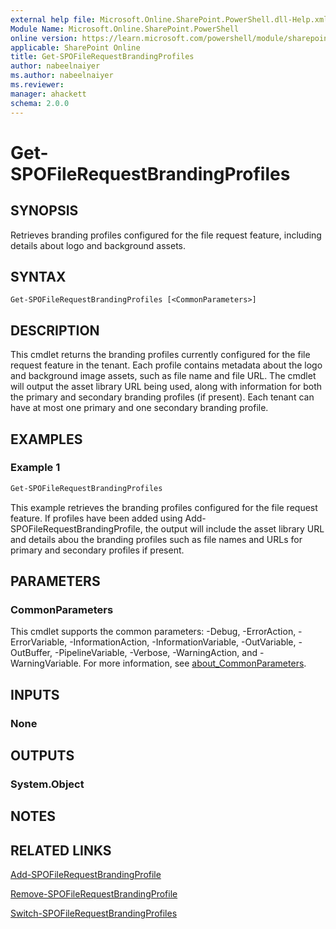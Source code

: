 ```yaml
---
external help file: Microsoft.Online.SharePoint.PowerShell.dll-Help.xml
Module Name: Microsoft.Online.SharePoint.PowerShell
online version: https://learn.microsoft.com/powershell/module/sharepoint-online/get-spofilerequestbrandingprofiles
applicable: SharePoint Online
title: Get-SPOFileRequestBrandingProfiles
author: nabeelnaiyer
ms.author: nabeelnaiyer
ms.reviewer:
manager: ahackett
schema: 2.0.0
---
```


# Get-SPOFileRequestBrandingProfiles

## SYNOPSIS

Retrieves branding profiles configured for the file request feature, including details about logo and background assets.

## SYNTAX

```
Get-SPOFileRequestBrandingProfiles [<CommonParameters>]
```

## DESCRIPTION

This cmdlet returns the branding profiles currently configured for the file request feature in the tenant. Each profile contains metadata about the logo and background image assets, such as file name and file URL. The cmdlet will output the asset library URL being used, along with information for both the primary and secondary branding profiles (if present). Each tenant can have at most one primary and one secondary branding profile.

## EXAMPLES

### Example 1

```powershell
Get-SPOFileRequestBrandingProfiles
```

This example retrieves the branding profiles configured for the file request feature. If profiles have been added using Add-SPOFileRequestBrandingProfile, the output will include the asset library URL and details abou the branding profiles such as file names and URLs for primary and secondary profiles if present.

## PARAMETERS

### CommonParameters

This cmdlet supports the common parameters: -Debug, -ErrorAction, -ErrorVariable, -InformationAction, -InformationVariable, -OutVariable, -OutBuffer, -PipelineVariable, -Verbose, -WarningAction, and -WarningVariable. For more information, see [about_CommonParameters](https://go.microsoft.com/fwlink/p/?LinkID=113216).

## INPUTS

### None

## OUTPUTS

### System.Object

## NOTES

## RELATED LINKS

[Add-SPOFileRequestBrandingProfile](/powershell/module/sharepoint-online/add-spofilerequestbrandingprofile)

[Remove-SPOFileRequestBrandingProfile](/powershell/module/sharepoint-online/remove-spofilerequestbrandingprofile)

[Switch-SPOFileRequestBrandingProfiles](/powershell/module/sharepoint-online/switch-spofilerequestbrandingprofiles)
